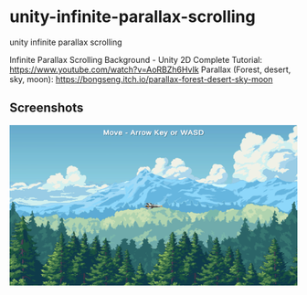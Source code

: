 # unity-infinite-parallax-scrolling
 unity infinite parallax scrolling

Infinite Parallax Scrolling Background - Unity 2D Complete Tutorial: https://www.youtube.com/watch?v=AoRBZh6HvIk
Parallax (Forest, desert, sky, moon): https://bongseng.itch.io/parallax-forest-desert-sky-moon

## Screenshots

![screenshot](Assets/Screenshot/screenshot.png)
